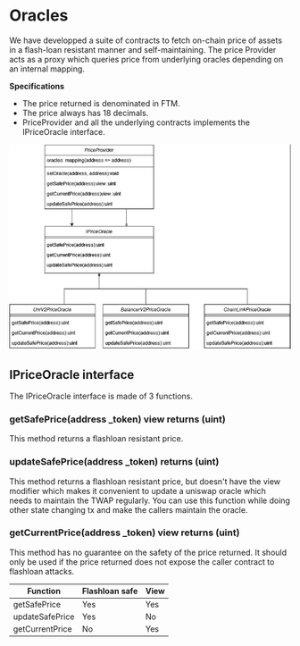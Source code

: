 # Oracles

We have developped a suite of contracts to fetch 
on-chain price of assets in a flash-loan resistant manner
and self-maintaining. The price Provider acts as a proxy
which queries price from underlying oracles depending on an internal 
mapping.

**Specifications**
- The price returned is denominated in FTM.
- The price always has 18 decimals.
- PriceProvider and all the underlying contracts implements the IPriceOracle interface.

![Oracle architecture](images/priceProvider.jpg)

## IPriceOracle interface
The IPriceOracle interface is made of 3 functions.
### getSafePrice(address _token) view returns (uint)
This method returns a flashloan resistant price.
### updateSafePrice(address _token) returns (uint)
This method returns a flashloan resistant price, but doesn't 
have the view modifier which makes it convenient to update
a uniswap oracle which needs to maintain the TWAP regularly.
You can use this function while doing other state changing tx and 
make the callers maintain the oracle.
### getCurrentPrice(address _token) view returns (uint)
This method has no guarantee on the safety of the price returned. It should only be 
used if the price returned does not expose the caller contract to flashloan attacks.


| Function          | Flashloan safe            | View  |
|-------------------|---------------------------|-------|
| getSafePrice      | Yes                       | Yes   |
| updateSafePrice   | Yes                       | No    |
| getCurrentPrice   | No                        | Yes   |
